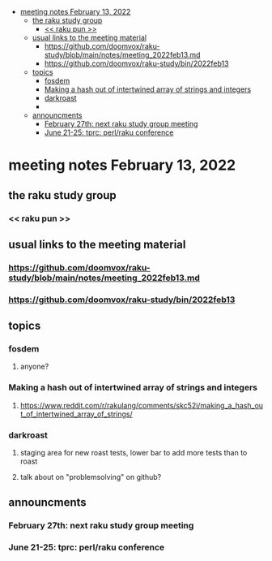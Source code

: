 - [meeting notes February 13, 2022](#org58b8824)
  - [the raku study group](#org2a0ad4f)
    - [<< raku pun >>](#org406b012)
  - [usual links to the meeting material](#org26ea895)
    - [<https://github.com/doomvox/raku-study/blob/main/notes/meeting_2022feb13.md>](#org220d50b)
    - [<https://github.com/doomvox/raku-study/bin/2022feb13>](#org8ffd7a8)
  - [topics](#orgcb84e07)
    - [fosdem](#org4f492e3)
    - [Making a hash out of intertwined array of strings and integers](#org147cc08)
    - [darkroast](#org4c89a75)
    - [](#org31a457b)
  - [announcments](#org18a91a6)
    - [February 27th: next raku study group meeting](#org1af3660)
    - [June 21-25: tprc: perl/raku conference](#org6bf192a)


<a id="org58b8824"></a>

# meeting notes February 13, 2022


<a id="org2a0ad4f"></a>

## the raku study group


<a id="org406b012"></a>

### << raku pun >>


<a id="org26ea895"></a>

## usual links to the meeting material


<a id="org220d50b"></a>

### <https://github.com/doomvox/raku-study/blob/main/notes/meeting_2022feb13.md>


<a id="org8ffd7a8"></a>

### <https://github.com/doomvox/raku-study/bin/2022feb13>


<a id="orgcb84e07"></a>

## topics


<a id="org4f492e3"></a>

### fosdem

1.  anyone?


<a id="org147cc08"></a>

### Making a hash out of intertwined array of strings and integers

1.  <https://www.reddit.com/r/rakulang/comments/skc52i/making_a_hash_out_of_intertwined_array_of_strings/>


<a id="org4c89a75"></a>

### darkroast

1.  staging area for new roast tests, lower bar to add more tests than to roast

2.  talk about on "problemsolving" on github?


<a id="org31a457b"></a>

### 


<a id="org18a91a6"></a>

## announcments


<a id="org1af3660"></a>

### February 27th: next raku study group meeting


<a id="org6bf192a"></a>

### June 21-25: tprc: perl/raku conference
